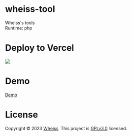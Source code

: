 # wheiss-tool
Wheiss's tools
<br>
Runtime: php

# Deploy to Vercel
<a href="https://vercel.com/new/import?s=https://github.com/qingying2022/wheiss-tool/blob/main/"><img src="https://vercel.com/button"></a>

# Demo
<a href="https://tool.wheiss.com/">Demo</a>

# License
Copyright © 2023 <a href="https://www.wheiss.com/">Wheiss</a>. This project is <a href="https://github.com/qingying2022/wheiss-tool/blob/main/LICENSE">GPLv3.0</a> licensed.
